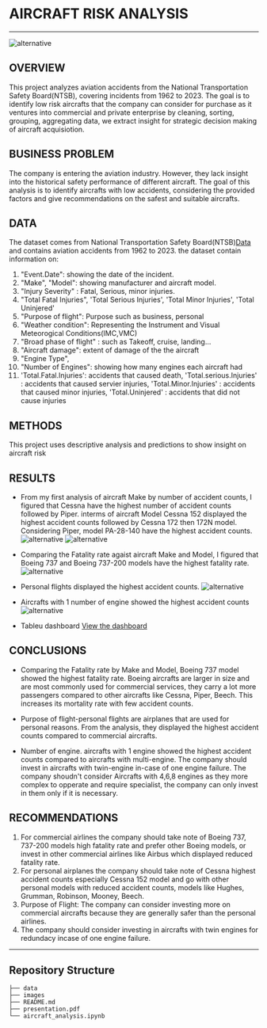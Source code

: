 # AIRCRAFT RISK ANALYSIS
***
![alternative](./images/aero.jpg)
## OVERVIEW
This project analyzes aviation accidents from the National Transportation Safety Board(NTSB), covering incidents from 1962 to 2023. The goal is to identify low risk aircrafts that the company can consider for purchase as it ventures into commercial and private enterprise by cleaning, sorting, grouping, aggregating data, we extract insight for strategic decision making of aircraft acquisiotion.

## BUSINESS PROBLEM
The company is entering the aviation industry. However, they lack insight into the historical safety performance of different aircraft. The goal of this analysis is to identify aircrafts with low accidents, considering the provided factors and give recommendations on the safest and suitable aircrafts.

## DATA
The dataset comes from National Transportation Safety Board(NTSB)[Data](https://www.kaggle.com/datasets/khsamaha/aviation-accident-database-synopses) and contains aviation accidents from 1962 to 2023. the dataset contain information on:

1. "Event.Date": showing the date of the incident.
2. "Make", "Model": showing manufacturer and aircraft model.
3. "Injury Severity" : Fatal, Serious, minor injuries.
4. "Total Fatal Injuries", 'Total Serious Injuries', 'Total Minor Injuries', 'Total Uninjered'
5. "Purpose of flight": Purpose such as business, personal
6. "Weather condition": Representing the Instrument and Visual Meteorogical Conditions(IMC,VMC)
7. "Broad phase of flight" : such as Takeoff, cruise, landing...
8. "Aircraft damage": extent of damage of the the aircraft
9. "Engine Type",
10. "Number of Engines": showing how many engines each aircraft had
11. 'Total.Fatal.Injuries': accidents that caused death, 'Total.serious.Injuries' : accidents that caused servier injuries, 'Total.Minor.Injuries' : accidents that caused minor injuries, 'Total.Uninjered' : accidents that did not cause injuries

## METHODS
This project uses descriptive analysis and predictions to show insight on aircraft risk

## RESULTS
* From my first analysis of aircraft Make by  number of accident counts, I figured that Cessna have the highest number of accident counts followed by Piper. interms of aircraft Model Cessna 152 displayed the highest accident counts followed by Cessna 172 then 172N model. Considering Piper, model PA-28-140 have the highest accident counts.
![alternative](./images/MakebyAccident.png)
![alternative](./images/ModelbyAccident.png)
* Comparing the Fatality rate agaist aircraft Make and Model, I figured that Boeing 737 and Boeing 737-200 models have the highest fatality rate.
![alternative](./images/AircraftbyFatality.png)
* Personal flights displayed the highest accident counts.
![alternative](./images/PurposebyAccident.png)
* Aircrafts with 1 number of engine showed the highest accident counts
![alternative](./images/EnginebyAccident.png)

* Tableu dashboard [View the dashboard](https://public.tableau.com/app/profile/meshack.mboya/viz/AviationAccidentsDataAnalysis_17516663872630/Dashboard3)

## CONCLUSIONS
* Comparing the Fatality rate by Make and Model, Boeing 737 model showed the highest fatality rate. Boeing aircrafts are larger in size and are most commonly used for commercial services, they carry a lot more passengers compared to other aircrafts like Cessna, Piper, Beech. This increases its mortality rate with few accident counts.

* Purpose of flight-personal flights are airplanes that are used for personal reasons. From the analysis, they displayed the highest accident counts compared to commercial aircrafts.

* Number of engine. aircrafts with 1 engine showed the highest accident counts compared to aircrafts with multi-engine. The company should invest in aircrafts with twin-engine in-case of one engine failure. The company shoudn't consider Aircrafts with 4,6,8 engines as they more complex to opperate and require specialist, the company can only invest in them only if it is necessary.

## RECOMMENDATIONS
1.  For commercial airlines the company should take note of Boeing 737, 737-200 models high fatality rate and prefer other Boeing models, or invest in other commercial airlines like Airbus which displayed reduced fatality rate.
2.  For personal airplanes the company should take note of Cessna highest accident counts especially Cessna 152 model and go with other personal models with reduced accident counts, models like Hughes, Grumman, Robinson, Mooney, Beech.
3. Purpose of Flight: The company can consider investing more on commercial aircrafts because they are generally safer than the personal airlines.
4.   The company should consider investing in aircrafts with twin engines for redundacy incase of one engine failure.

****

## Repository Structure
```
├── data
├── images
├── README.md
├── presentation.pdf
└── aircraft_analysis.ipynb
```